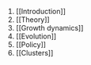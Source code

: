 1. [[Introduction]]
2. [[Theory]]
3. [[Growth dynamics]]
4. [[Evolution]]
5. [[Policy]]
6. [[Clusters]]


